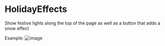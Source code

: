 # HolidayEffects
Show festive lights along the top of the page as well as a button that adds a snow effect 

Example:
![image](https://github.com/user-attachments/assets/cbd2dd58-146d-402a-a66a-bfe6b3428631)

